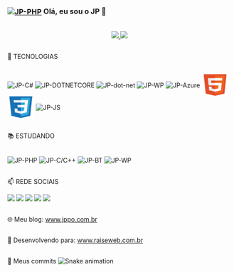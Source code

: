 ###   <a href="https://github.com/jppo01"> <img align="center" alt="JP-PHP" height="64" width="64" src="https://img.icons8.com/external-kiranshastry-lineal-color-kiranshastry/64/000000/external-developer-coding-kiranshastry-lineal-color-kiranshastry.png"></a> Olá, eu sou o JP 👋



</br>
<div align="center">
  <a href="https://github.com/jppo01">
  <img height="150em" src="https://github-readme-stats.vercel.app/api?username=jppo01&show_icons=true&theme=dark&include_all_commits=true&count_private=true"/>
  <img height="150em" src="https://github-readme-stats.vercel.app/api/top-langs/?username=jppo01&layout=compact&langs_count=7&theme=dark"/>
  </a>
 </div>
  
 
  ##
  
  🧰 TECNOLOGIAS
<div style="display: inline_block"><br>
  <img align="center" alt="JP-C#" height="50" width="60" src="https://cdn.jsdelivr.net/gh/devicons/devicon/icons/csharp/csharp-original.svg">
  <img align="center" alt="JP-DOTNETCORE" height="50" width="60" src="https://cdn.jsdelivr.net/gh/devicons/devicon/icons/dotnetcore/dotnetcore-original.svg">
  <img align="center" alt="JP-dot-net" height="50" width="60" src="https://cdn.jsdelivr.net/gh/devicons/devicon/icons/dot-net/dot-net-original.svg">
  <img align="center" alt="JP-WP" height="50" width="60"  src="https://cdn.jsdelivr.net/gh/devicons/devicon/icons/microsoftsqlserver/microsoftsqlserver-plain-wordmark.svg">
  <img align="center" alt="JP-Azure" height="50" width="60" src="https://cdn.jsdelivr.net/gh/devicons/devicon/icons/azure/azure-original-wordmark.svg">
  <img align="center" alt="JP-HTML" height="50" width="60" src="https://raw.githubusercontent.com/devicons/devicon/master/icons/html5/html5-original.svg">
  <img align="center" alt="JP-CSS" height="50" width="60" src="https://raw.githubusercontent.com/devicons/devicon/master/icons/css3/css3-original.svg">
  <img align="center" alt="JP-JS" height="50" width="60" src="https://cdn.jsdelivr.net/gh/devicons/devicon/icons/javascript/javascript-original.svg">
</div>
  
  ##
  📚 ESTUDANDO
 <div style="display: inline_block"><br>
  <img align="center" alt="JP-PHP" height="50" width="60" src="https://cdn.jsdelivr.net/gh/devicons/devicon/icons/php/php-original.svg">
  <img align="center" alt="JP-C/C++" height="50" width="60" src="https://cdn.jsdelivr.net/gh/devicons/devicon/icons/cplusplus/cplusplus-original.svg">
  <img align="center" alt="JP-BT" height="50" width="60" src="https://cdn.jsdelivr.net/gh/devicons/devicon/icons/bootstrap/bootstrap-plain.svg">
  <img align="center" alt="JP-WP" height="50" width="60"  src="https://cdn.jsdelivr.net/gh/devicons/devicon/icons/wordpress/wordpress-plain.svg">
  
</div>
  
  ##
  
 📫 REDE SOCIAIS
<div> 
  <a href="https://www.youtube.com/channel/UCWB0IaEzSZB3CPDs6GZUAmA" target="_blank"><img src="https://img.shields.io/badge/YouTube-FF0000?style=for-the-badge&logo=youtube&logoColor=white" target="_blank"></a>
  <a href="https://instagram.com/joaopauloopires" target="_blank"><img src="https://img.shields.io/badge/-Instagram-%23E4405F?style=for-the-badge&logo=instagram&logoColor=white" target="_blank"></a>
 <a href="https://discord.gg/8DYwgETmbd" target="_blank"><img src="https://img.shields.io/badge/Discord-7289DA?style=for-the-badge&logo=discord&logoColor=white" target="_blank"></a> 
  <a href = "mailto:jppo@live.com"><img src="https://img.shields.io/badge/-Gmail-%23333?style=for-the-badge&logo=gmail&logoColor=white" target="_blank"></a>
  <a href="https://www.linkedin.com/in/joaopauloopires" target="_blank"><img src="https://img.shields.io/badge/-LinkedIn-%230077B5?style=for-the-badge&logo=linkedin&logoColor=white" target="_blank"></a>
  
  </div>
  
  
  ##
  
  🌐 Meu blog: www.jppo.com.br
  

  ##


👷 Desenvolvendo para:
  www.raiseweb.com.br
 
  ##
  
  
 🔄 Meus commits
   ![Snake animation](https://github.com/jppo01/jppo01/blob/output/github-contribution-grid-snake.svg)
